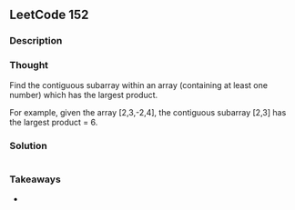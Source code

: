 ## LeetCode 152

### Description


### Thought
Find the contiguous subarray within an array (containing at least one number) which has the largest product.

For example, given the array [2,3,-2,4],
the contiguous subarray [2,3] has the largest product = 6.

### Solution
```java

```

### Takeaways
*

